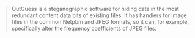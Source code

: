 <blockquote>
OutGuess is a steganographic software for hiding data in the most redundant content data bits of existing files. It has handlers for image files in the common Netpbm and JPEG formats, so it can, for example, specifically alter the frequency coefficients of JPEG files.
</blockquote>